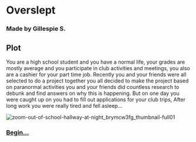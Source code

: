 # Overslept
### Made by Gillespie S.


## Plot

You are a high school student and you have a normal life, your grades are mostly average and you participate in club activities and meetings, you also are a cashier for your part time job. Recently you and your friends were
all selected to do a project together you all decided to make the project based on paranormal activities you and your friends did countless research to debunk and find answers on why this is happening. But on one day you were
caught up on you had to fill out applications for your club trips, After long work you were really tired and fell asleep...

![zoom-out-of-school-hallway-at-night_brymcw3fg_thumbnail-full01](https://user-images.githubusercontent.com/32097866/48240681-58631980-e3dc-11e8-8caa-b05cece19303.png)


### [Begin...](story.md)
